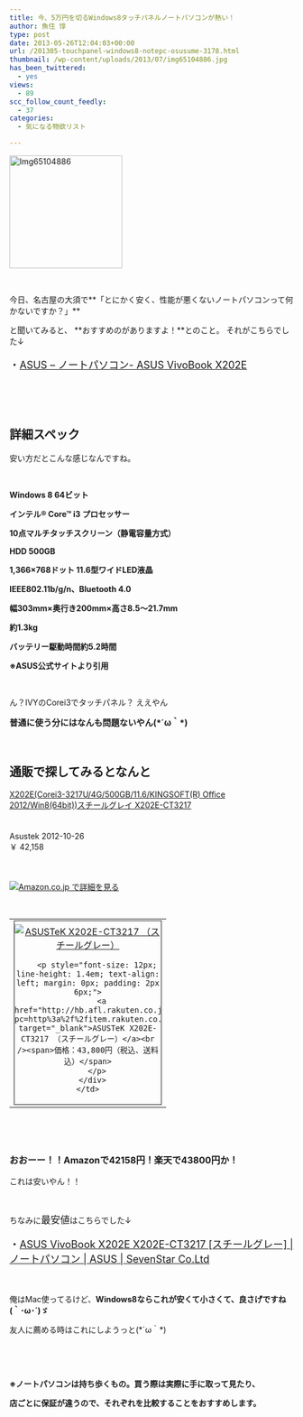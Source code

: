```yaml
---
title: 今、5万円を切るWindows8タッチパネルノートパソコンが熱い！
author: 魚住 惇
type: post
date: 2013-05-26T12:04:03+00:00
url: /201305-touchpanel-windows8-notepc-osusume-3178.html
thumbnail: /wp-content/uploads/2013/07/img65104886.jpg
has_been_twittered:
  - yes
views:
  - 89
scc_follow_count_feedly:
  - 37
categories:
  - 気になる物欲リスト

---
```

<img decoding="async" loading="lazy" title="img65104886.jpg" src="/wp-content/uploads/2013/05/img65104886.jpg" alt="Img65104886" width="200" height="200" border="0" />

<!--more-->

 

今日、名古屋の大須で**「とにかく安く、性能が悪くないノートパソコンって何かないですか？」**

と聞いてみると、 **おすすめのがありますよ！**とのこと。 それがこちらでした↓

<p style="font-size: 18px;">
  ・<a href="http://www.asus.co.jp/Notebooks/Superior_Mobility/ASUS_VivoBook_X202E/" target="_blank">ASUS &#8211; ノートパソコン- ASUS VivoBook X202E</a>
</p>

 

 

## 詳細スペック

安い方だとこんな感じなんですね。

 

**Windows 8 64ビット**

**インテル® Core™ i3 プロセッサー**

**10点マルチタッチスクリーン（静電容量方式）**

**HDD 500GB**

**1,366×768ドット 11.6型ワイドLED液晶**

**IEEE802.11b/g/n、Bluetooth 4.0**

**幅303mm×奥行き200mm×高さ8.5～21.7mm**

**約1.3kg**

**バッテリー駆動時間約5.2時間**

**※ASUS公式サイトより引用**

 

ん？IVYのCorei3でタッチパネル？ ええやん

<p style="font-size: 15px;">
  <b>普通に使う分にはなんも問題ないやん(*´ω｀*)</b>
</p>

 

## 通販で探してみるとなんと

<div class="amz-container" style="overflow: hidden; margin-bottom: 20px;">
  <div class="amz-left" style="float: left; margin: 0 20px 0;">
    <a href="http://www.amazon.co.jp/exec/obidos/ASIN/B009SMUW7W/jn050191-22/ref=nosim/" rel="nofollow" target="_blank"><img decoding="async" class="amz-img" src="http://ecx.images-amazon.com/images/I/41Cxg0ntuqL._SL160_.jpg" alt="" /></a>
  </div>
  <div class="amz-right" style="overflow: hidden;">
    <div class="amz-title" style="margin-bottom: 20px;">
      <a href="http://www.amazon.co.jp/exec/obidos/ASIN/B009SMUW7W/jn050191-22/ref=nosim/" rel="nofollow" target="_blank">X202E(Corei3-3217U/4G/500GB/11.6/KINGSOFT(R) Office 2012/Win8(64bit))スチールグレイ X202E-CT3217</a>
    </div>
    <div class="amz-detail">
      <div class="amz-info1" style="white-space: nowrap;">
         
      </div>
      <div class="amz-info2" style="white-space: nowrap;">
        Asustek 2012-10-26
      </div>
      <div class="amz-price" style="white-space: nowrap;">
        ￥ 42,158
      </div>
    </div>
  </div>
</div>

 

<a href="http://www.amazon.co.jp/exec/obidos/ASIN/B009SMUW7W/jn050191-22/ref=nosim/" rel="nofllow" target="_blank"><img decoding="async" src="http://uozumi.ddo.jp/images/amazoncheck.gif" alt="Amazon.co.jp で詳細を見る" /></a>

 

<table border="0" cellspacing="0" cellpadding="0">
  <tr>
    <td valign="top">
      <div style="border: 1px solid; margin: 0px; padding: 6px 0px; width: 260px; text-align: center; float: left;">
        <a href="http://hb.afl.rakuten.co.jp/hgc/1149f05b.d0aa4f1c.1149f05c.735e357c/?pc=http%3a%2f%2fitem.rakuten.co.jp%2ftsukumorobo%2f0886227341801%2f%3fscid%3daf_link_tbl%2310006350&m=http%3a%2f%2fm.rakuten.co.jp%2ftsukumorobo%2fn%2f0886227341801" target="_blank"><img decoding="async" style="margin: 0px; padding: 0px;" src="http://hbb.afl.rakuten.co.jp/hgb/?pc=http%3a%2f%2fthumbnail.image.rakuten.co.jp%2f%400_mall%2ftsukumorobo%2fcabinet%2fimg65104886.jpg%3f_ex%3d240x240&m=http%3a%2f%2fthumbnail.image.rakuten.co.jp%2f%400_mall%2ftsukumorobo%2fcabinet%2fimg65104886.jpg%3f_ex%3d80x80" alt="ASUSTeK X202E-CT3217 （スチールグレー）" border="0" /></a></p> 
        
        <p style="font-size: 12px; line-height: 1.4em; text-align: left; margin: 0px; padding: 2px 6px;">
          <a href="http://hb.afl.rakuten.co.jp/hgc/1149f05b.d0aa4f1c.1149f05c.735e357c/?pc=http%3a%2f%2fitem.rakuten.co.jp%2ftsukumorobo%2f0886227341801%2f%3fscid%3daf_link_tbl%2310006350&m=http%3a%2f%2fm.rakuten.co.jp%2ftsukumorobo%2fn%2f0886227341801" target="_blank">ASUSTeK X202E-CT3217 （スチールグレー）</a><br /><span>価格：43,800円（税込、送料込）</span>
        </p>
      </div>
    </td>
  </tr>
</table>

 

 

<p style="font-size: 16px;">
  <b>おおーー！！Amazonで42158円！楽天で43800円か！</b>
</p>

これは安いやん！！

 

ちなみに<span style="font-size: 17px;">最安値</span>はこちらでした↓ 

<p style="font-size: 18px;">
  ・<a href="http://www.seven-star.co.jp/shopdetail/031002000046/" target="_blank">ASUS VivoBook X202E X202E-CT3217 [スチールグレー] | ノートパソコン | ASUS | SevenStar Co.Ltd</a>
</p>

 

俺はMac使ってるけど、**Windows8ならこれが安くて小さくて、良さげですね(｀･ω･´)ゞ**

友人に薦める時はこれにしようっと(\*´ω｀\*)

 

 

**※ノートパソコンは持ち歩くもの。買う際は実際に手に取って見たり、**

**店ごとに保証が違うので、それぞれを比較することをおすすめします。**